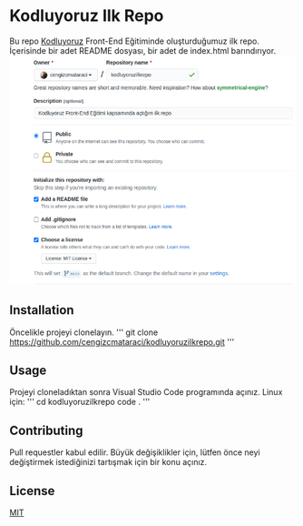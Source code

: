 # Kodluyoruz Ilk Repo

Bu repo [Kodluyoruz](https://www.kodluyoruz.org/) Front-End Eğitiminde oluşturduğumuz ilk repo. İçerisinde bir adet README dosyası, bir adet de index.html barındırıyor.
![](./github.png)
## Installation

Öncelikle projeyi clonelayın. 
''' git clone https://github.com/cengizcmataraci/kodluyoruzilkrepo.git '''
## Usage

Projeyi cloneladıktan sonra Visual Studio Code programında açınız.
Linux için:
''' 
    cd kodluyoruzilkrepo
    code .
'''

## Contributing

Pull requestler kabul edilir. Büyük değişiklikler için, lütfen önce neyi değiştirmek istediğinizi tartışmak için bir konu açınız.

## License

[MIT](https://choosealicense.com/licenses/mit/)